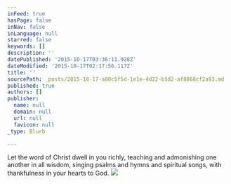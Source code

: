 ```yaml
---
inFeed: true
hasPage: false
inNav: false
inLanguage: null
starred: false
keywords: []
description: ''
datePublished: '2015-10-17T03:36:11.928Z'
dateModified: '2015-10-17T02:17:56.117Z'
title: ''
sourcePath: _posts/2015-10-17-a80c5f5d-1e1e-4d22-b5d2-af8868cf2a93.md
published: true
authors: []
publisher:
  name: null
  domain: null
  url: null
  favicon: null
_type: Blurb

---
```

Let the word of Christ dwell in you richly, teaching and admonishing one another in all wisdom, singing psalms and hymns and spiritual songs, with thankfulness in your hearts to God.
![](https://the-grid-user-content.s3-us-west-2.amazonaws.com/499afa73-d486-4e9b-ac50-2efd3ae0b104.jpg)